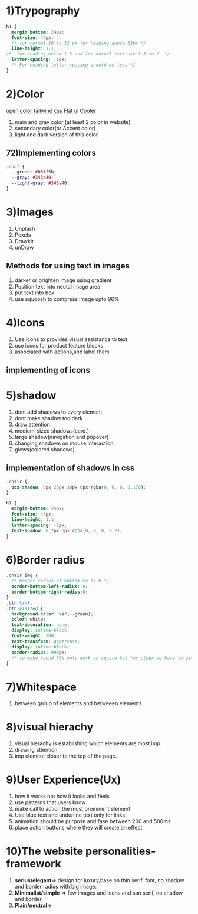 # 1)Trypography
```css
h1 {
  margin-bottom: 24px;
  font-size: 44px;
  /* for normal 16 to 32 px for heading above 32px */
  line-height: 1.1;
/*  for heading below 1.5 and for normal text use 1.5 to 2  */
  letter-spacing: -1px;
  /* For heading letter spacing should be less */
}
```

# 2)Color
 [open color](https://yeun.github.io/open-color/)
 [tailwind css](https://tailwindcss.com/docs/customizing-colors)
 [Flat ui](https://flatuicolors.com/)
 [Cooler](https://coolors.co/contrast-checker/)
 1. main and gray color (at least 2 color in website)
 2. secondary color(or Accent color)
 3. light and dark version of this color
## 72)Implementing colors
```css
:root {
  --green: #087f5b;
  --gray: #343a40;
  --light-gray: #343a40;
}
```

# 3)Images
1. Unplash
2. Pexels
3. Drawkit
4. unDraw

## Methods for using text in images
1. darker or brighten image using gradient
2. Position text into neutal image area
3. put text into box
4. use squoosh to compress image upto 96%
   
# 4)Icons
1. Use icons to provides visual assistance to text
2. use icons for product feature blocks
3. associated with actions,and label them 
 
 ## implementing of icons


# 5)shadow
1. dont add shadows to every element
2. dont make shadow too dark
3. draw attention
4. medium-sized shadows(card.)
5. large shadow(navigation and popover)
6. changing shadows on mouse interaction.
7. glows(colored shadows)

## implementation of shadows in css
```css
.chair {
  box-shadow: 0px 20px 30px 0px rgba(0, 0, 0, 0.178);
}

h1 {
  margin-bottom: 24px;
  font-size: 44px;
  line-height: 1.1;
  letter-spacing: -1px;
  text-shadow: 0 2px 3px rgba(0, 0, 0, 0.2);
}

```




# 6)Border radius

```css
.chair img {
  /* border radius of bottom to be 0 */
  border-bottom-left-radius: 0;
  border-bottom-right-radius:0;
}
.btn:link,
.btn:visited {
  background-color: var(--green);
  color: white;
  text-decoration: none;
  display: inline-block;
  font-weight: 500;
  text-transform: uppercase;
  display: inline-block;
  border-radius: 999px;
  /* to make round 50% only work on square but for other we have to give bigger size then element height */
}

```

# 7)Whitespace
1. between group of elements and betweeen elements.

# 8)visual hierachy 
1. visual hierachy is establishing which elements are most imp.
2. drawing attention
3. imp element closer to the top of the page.

# 9)User Experience(Ux)
1. how it works not how it looks and feels
2. use patterns that users know
3. make call to action the most prominent element
4. Use blue text and underline text only for links
5. animation should be purpose and fase between 200 and 500ms
6. place action buttons where they will create an effect

# 10)The website personalities-framework
1. **serius/elegant**=> design for luxury,base on thin serif. font, no shadow and border radius with big image.
2. **Minimalist/simple** => few images and icons and san serif, no shadow and border.
3. **Plain/neutral**=>


